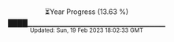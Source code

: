 <p align="center">
⏳Year Progress (13.63 %) <br>
████▁▁▁▁▁▁▁▁▁▁▁▁▁▁▁▁▁▁▁▁▁▁▁▁▁▁ <br>
<sub>Updated: Sun, 19 Feb 2023 18:02:33 GMT</sub>
</p>

